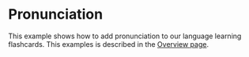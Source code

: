 # Pronunciation

This example shows how to add pronunciation to our language learning flashcards.
This examples is described in the [Overview page](../../#how-it-works).
